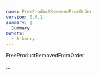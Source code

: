 ```yaml
---
name: FreeProductRemovedFromOrder
version: 0.0.1
summary: |
  Summary
owners:
  - Arkency
---
```


FreeProductRemovedFromOrder

...
